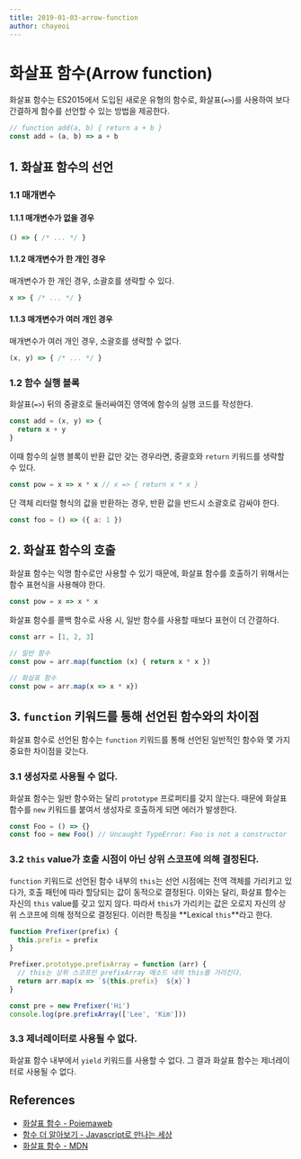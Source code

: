 ```yaml
---
title: 2019-01-03-arrow-function
author: chayeoi
---
```


# 화살표 함수(Arrow function)

화살표 함수는 ES2015에서 도입된 새로운 유형의 함수로, 화살표(`=>`)를 사용하여 보다 간결하게 함수를 선언할 수 있는 방법을 제공한다.

```javascript
// function add(a, b) { return a + b }
const add = (a, b) => a + b
```

## 1. 화살표 함수의 선언

### 1.1 매개변수

#### 1.1.1 매개변수가 없을 경우

```javascript
() => { /* ... */ }
```

#### 1.1.2 매개변수가 한 개인 경우

매개변수가 한 개인 경우, 소괄호를 생략할 수 있다.

```javascript
x => { /* ... */ }
```

#### 1.1.3 매개변수가 여러 개인 경우

매개변수가 여러 개인 경우, 소괄호를 생략할 수 없다.

```javascript
(x, y) => { /* ... */ }
```

### 1.2 함수 실행 블록

화살표(`=>`) 뒤의 중괄호로 둘러싸여진 영역에 함수의 실행 코드를 작성한다.

```javascript
const add = (x, y) => {
  return x + y
}
```

이때 함수의 실행 블록이 반환 값만 갖는 경우라면, 중괄호와 `return` 키워드를 생략할 수 있다. 

```javascript
const pow = x => x * x // x => { return x * x }
```

단 객체 리터럴 형식의 값을 반환하는 경우, 반환 값을 반드시 소괄호로 감싸야 한다.

```javascript
const foo = () => ({ a: 1 })
```

## 2. 화살표 함수의 호출

화살표 함수는 익명 함수로만 사용할 수 있기 때문에, 화살표 함수를 호출하기 위해서는 함수 표현식을 사용해야 한다.

```javascript
const pow = x => x * x
```

화살표 함수를 콜백 함수로 사용 시, 일반 함수를 사용할 때보다 표현이 더 간결하다.

```javascript
const arr = [1, 2, 3]

// 일반 함수
const pow = arr.map(function (x) { return x * x })

// 화살표 함수
const pow = arr.map(x => x * x})
```

## 3. `function` 키워드를 통해 선언된 함수와의 차이점

화살표 함수로 선언된 함수는 `function` 키워드를 통해 선언된 일반적인 함수와 몇 가지 중요한 차이점을 갖는다.

### 3.1 생성자로 사용될 수 없다.

화살표 함수는 일반 함수와는 달리 `prototype` 프로퍼티를 갖지 않는다. 때문에 화살표 함수를 `new` 키워드를 붙여서 생성자로 호출하게 되면 에러가 발생한다.

```javascript
const Foo = () => {}
const foo = new Foo() // Uncaught TypeError: Foo is not a constructor
```

### 3.2 `this` value가 호출 시점이 아닌 상위 스코프에 의해 결정된다.

`function` 키워드로 선언된 함수 내부의 `this`는 선언 시점에는 전역 객체를 가리키고 있다가, 호출 패턴에 따라 할당되는 값이 동적으로 결정된다. 이와는 달리, 화살표 함수는 자신의 `this` value를 갖고 있지 않다. 따라서 `this`가 가리키는 값은 오로지 자신의 상위 스코프에 의해 정적으로 결정된다. 이러한 특징을 **Lexical `this`**라고 한다.

```javascript
function Prefixer(prefix) {
  this.prefix = prefix
}

Prefixer.prototype.prefixArray = function (arr) {
  // this는 상위 스코프인 prefixArray 메소드 내의 this를 가리킨다.
  return arr.map(x => `${this.prefix}  ${x}`)
}

const pre = new Prefixer('Hi')
console.log(pre.prefixArray(['Lee', 'Kim']))
```

### 3.3 제너레이터로 사용될 수 없다.

화살표 함수 내부에서 `yield` 키워드를 사용할 수 없다. 그 결과 화살표 함수는 제너레이터로 사용될 수 없다.

## References

* [화살표 함수 - Poiemaweb](https://poiemaweb.com/es6-arrow-function)
* [함수 더 알아보기 - Javascript로 만나는 세상](https://poiemaweb.com/es6-arrow-function)
* [화살표 함수 - MDN](https://developer.mozilla.org/ko/docs/Web/JavaScript/Reference/Functions/%EC%95%A0%EB%A1%9C%EC%9A%B0_%ED%8E%91%EC%85%98)
